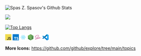 <img alt="Spas Z. Spasov's Github Stats" width="400" src="https://github-readme-stats.vercel.app/api?username=pa4080&show_icons=true" />

![](https://komarev.com/ghpvc/?username=pa4080&style=flat&color=7957d5)

[![Top Langs](https://github-readme-stats.vercel.app/api/top-langs/?username=pa4080&layout=compact)](https://github.com/pa4080)

<!---
pa4080/pa4080 is a ✨ special ✨ repository because its `README.md` (this file) appears on your GitHub profile.
You can click the Preview link to take a look at your changes.

metalevel-tech/.github is a ✨ special ✨ repository because its `profile/README.md` (this file) appears on the GitHub organisation's profile.
You can click the Preview link to take a look at your changes.

**Here are some ideas to get you started:**

🙋‍♀️ A short introduction - what is your organization all about?
🌈 Contribution guidelines - how can the community get involved?
👩‍💻 Useful resources - where can the community find your docs? Is there anything else the community should know?
🍿 Fun facts - what does your team eat for breakfast?
🧙 Remember, you can do mighty things with the power of [Markdown](https://docs.github.com/github/writing-on-github/getting-started-with-writing-and-formatting-on-github/basic-writing-and-formatting-syntax)


- 🤔 About Me:
- 🚀 A Front-End Developer.
- 🏷️ A Minimalist.
- ✉️ Reach Me: pipipi_pikachu@163.com
- 🏆 Github Stats:


- 👋 Hi, I’m @pa4080
- 👀 I’m interested in ...
- 🌱 I’m currently learning ...
- 💞️ I’m looking to collaborate on ...
- 📫 How to reach me ...
-->

<code><img height="20" src="https://raw.githubusercontent.com/github/explore/80688e429a7d4ef2fca1e82350fe8e3517d3494d/topics/javascript/javascript.png"></code>
<code><img height="20" src="https://raw.githubusercontent.com/github/explore/80688e429a7d4ef2fca1e82350fe8e3517d3494d/topics/typescript/typescript.png"></code>
<code><img height="20" src="https://raw.githubusercontent.com/github/explore/80688e429a7d4ef2fca1e82350fe8e3517d3494d/topics/react/react.png"></code>
<code><img height="20" src="https://raw.githubusercontent.com/github/explore/80688e429a7d4ef2fca1e82350fe8e3517d3494d/topics/nodejs/nodejs.png"></code>
<code><img height="20" src="https://raw.githubusercontent.com/github/explore/80688e429a7d4ef2fca1e82350fe8e3517d3494d/topics/sass/sass.png"></code>
<code><img height="20" src="https://raw.githubusercontent.com/github/explore/80688e429a7d4ef2fca1e82350fe8e3517d3494d/topics/visual-studio-code/visual-studio-code.png"></code>

**More Icons:** <https://github.com/github/explore/tree/main/topics>

